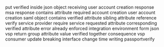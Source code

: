 put verified inside json object receiving user account creation response msa response contains attribute required account creation user account creation saml object contains verified attribute sibling attribute reference verify service provider require service requested attribute corresponding verified attribute error already enforced integration environment form json vsp return group attribute value verified together consequence vsp consumer update breaking interface change time writing passportverify